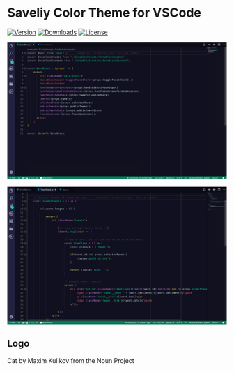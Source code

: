 # Saveliy Color Theme for VSCode

[![Version](https://vsmarketplacebadge.apphb.com/version/saveliy.Saveliy.svg?style=for-the-badge)](https://marketplace.visualstudio.com/items?itemName=saveliy.Saveliy)
[![Downloads](https://img.shields.io/visual-studio-marketplace/d/saveliy.Saveliy.svg?style=for-the-badge)](https://marketplace.visualstudio.com/items?itemName=saveliy.Saveliy)
[![License](https://img.shields.io/badge/License-CC_BY--SA_4.0-brightgreen.svg?style=for-the-badge&longCache=true)](https://creativecommons.org/licenses/by-sa/4.0)



![Alt text](/images/ss1.png?raw=true "Screen Shot 1")

![Alt text](/images/ss2.png?raw=true "Screen Shot 1")



## Logo
Cat by Maxim Kulikov from the Noun Project